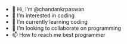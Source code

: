 - 👋 Hi, I’m @chandankrpaswan
- 👀 I’m interested in coding
- 🌱 I’m currently learning coding
- 💞️ I’m looking to collaborate on programming
- 📫 How to reach me best programmer

<!---
chandankrpaswan/chandankrpaswan is a ✨ special ✨ repository because its `README.md` (this file) appears on your GitHub profile.
You can click the Preview link to take a look at your changes.
--->
